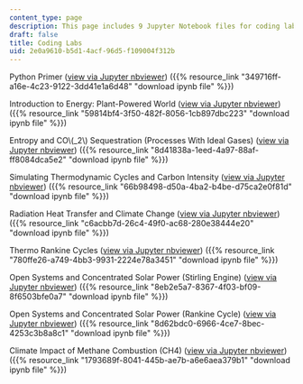 ```yaml
---
content_type: page
description: This page includes 9 Jupyter Notebook files for coding labs.
draft: false
title: Coding Labs
uid: 2e0a9610-b5d1-4acf-96d5-f109004f312b
---
```

Python Primer ([view via Jupyter nbviewer](https://nbviewer.org/github/ptgodart/thermodynamics_and_climate_change/blob/main/CODING_LABS/R0_python_primer.ipynb)) ({{% resource_link "349716ff-a16e-4c23-9122-3dd41e1a6d48" "download ipynb file" %}})

Introduction to Energy: Plant-Powered World ([view via Jupyter nbviewer](https://nbviewer.org/github/ptgodart/thermodynamics_and_climate_change/blob/main/CODING_LABS/R1_energy_and_plant_power.ipynb)) ({{% resource_link "59814bf4-3f50-482f-8056-1cb897dbc223" "download ipynb file" %}})

Entropy and CO\\(_2\\) Sequestration (Processes With Ideal Gases) ([view via Jupyter nbviewer](https://nbviewer.org/github/ptgodart/thermodynamics_and_climate_change/blob/main/CODING_LABS/R2_entropy_and_co2_sequestration.ipynb)) ({{% resource_link "8d41838a-1eed-4a97-88af-ff8084dca5e2" "download ipynb file" %}})

Simulating Thermodynamic Cycles and Carbon Intensity ([view via Jupyter nbviewer](https://nbviewer.org/github/ptgodart/thermodynamics_and_climate_change/blob/main/CODING_LABS/R3_thermodynamic_cycles_and_carbon_intensity.ipynb)) ({{% resource_link "66b98498-d50a-4ba2-b4be-d75ca2e0f81d" "download ipynb file" %}})

Radiation Heat Transfer and Climate Change ([view via Jupyter nbviewer](https://nbviewer.org/github/ptgodart/thermodynamics_and_climate_change/blob/main/CODING_LABS/R4_radiation_heat_transfer_and_climate_change.ipynb)) ({{% resource_link "c6acbb7d-26c4-49f0-ac68-280e38444e20" "download ipynb file" %}})

Thermo Rankine Cycles ([view via Jupyter nbviewer](https://nbviewer.org/github/ptgodart/thermodynamics_and_climate_change/blob/main/CODING_LABS/R5_thermo_rankine_cycles.ipynb)) ({{% resource_link "780ffe26-a749-4bb3-9931-2224e78a3451" "download ipynb file" %}})

Open Systems and Concentrated Solar Power (Stirling Engine) ([view via Jupyter nbviewer](https://nbviewer.org/github/ptgodart/thermodynamics_and_climate_change/blob/main/CODING_LABS/R6_open_cycles_and_concentrated_solar_power%20(stirling%20engine).ipynb)) ({{% resource_link "8eb2e5a7-8367-4f03-bf09-8f6503bfe0a7" "download ipynb file" %}})

Open Systems and Concentrated Solar Power (Rankine Cycle) ([view via Jupyter nbviewer](https://nbviewer.org/github/ptgodart/thermodynamics_and_climate_change/blob/main/CODING_LABS/R7_open_systems_and_concentrated_solar_power%20(rankine%20cycle).ipynb)) ({{% resource_link "8d62bdc0-6966-4ce7-8bec-4253c3b8a8c1" "download ipynb file" %}})

Climate Impact of Methane Combustion (CH4) ([view via Jupyter nbviewer](https://nbviewer.org/github/ptgodart/thermodynamics_and_climate_change/blob/main/CODING_LABS/R8_methane_emissions_and_brayton_cycle.ipynb)) ({{% resource_link "1793689f-8041-445b-ae7b-a6e6aea379b1" "download ipynb file" %}})